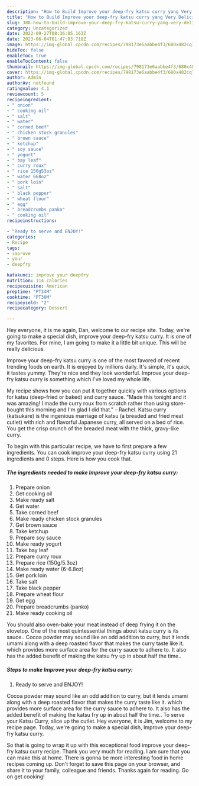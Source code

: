 ```yaml
---
description: "How to Build Improve your deep-fry katsu curry yang Very Delicious"
title: "How to Build Improve your deep-fry katsu curry yang Very Delicious"
slug: 388-how-to-build-improve-your-deep-fry-katsu-curry-yang-very-delicious
category: Uncategorized
date: 2022-09-27T08:36:05.163Z
date: 2023-06-04T01:47:03.718Z
image: https://img-global.cpcdn.com/recipes/798173e6aabbe4f3/680x482cq70/improve-your-deep-fry-katsu-curry-recipe-main-photo.jpg
hideToc: false
enableToc: true
enableTocContent: false
thumbnail: https://img-global.cpcdn.com/recipes/798173e6aabbe4f3/680x482cq70/improve-your-deep-fry-katsu-curry-recipe-main-photo.jpg
cover: https://img-global.cpcdn.com/recipes/798173e6aabbe4f3/680x482cq70/improve-your-deep-fry-katsu-curry-recipe-main-photo.jpg
author: Admin
authorAv: notfound
ratingvalue: 4.1
reviewcount: 5
recipeingredient:
- " onion"
- " cooking oil"
- " salt"
- " water"
- " corned beef"
- " chicken stock granules"
- " brown sauce"
- " ketchup"
- " soy sauce"
- " yogurt"
- " bay leaf"
- " curry roux"
- " rice 150g53oz"
- " water 668oz"
- " pork loin"
- " salt"
- " black pepper"
- " wheat flour"
- " egg"
- " breadcrumbs panko"
- " cooking oil"
recipeinstructions:

- "Ready to serve and ENJOY!"
categories:
- Recipe
tags:
- improve
- your
- deepfry

katakunci: improve your deepfry 
nutrition: 114 calories
recipecuisine: American
preptime: "PT34M"
cooktime: "PT30M"
recipeyield: "2"
recipecategory: Dessert

---
```



Hey everyone, it is me again, Dan, welcome to our recipe site. Today, we're going to make a special dish, improve your deep-fry katsu curry. It is one of my favorites. For mine, I am going to make it a little bit unique. This will be really delicious.

Improve your deep-fry katsu curry is one of the most favored of recent trending foods on earth. It is enjoyed by millions daily. It's simple, it's quick, it tastes yummy. They're nice and they look wonderful. Improve your deep-fry katsu curry is something which I've loved my whole life.

My recipe shows how you can put it together quickly with various options for katsu (deep-fried or baked) and curry sauce. &#34;Made this tonight and it was amazing! I made the curry roux from scratch rather than using store-bought this morning and I&#39;m glad I did that.&#34; - Rachel. Katsu curry (katsukare) is the ingenious marriage of katsu (a breaded and fried meat cutlet) with rich and flavorful Japanese curry, all served on a bed of rice. You get the crisp crunch of the breaded meat with the thick, gravy-like curry.


To begin with this particular recipe, we have to first prepare a few ingredients. You can cook improve your deep-fry katsu curry using 21 ingredients and 0 steps. Here is how you cook that.

<!--inarticleads1-->

##### The ingredients needed to make Improve your deep-fry katsu curry:

1. Prepare  onion
1. Get  cooking oil
1. Make ready  salt
1. Get  water
1. Take  corned beef
1. Make ready  chicken stock granules
1. Get  brown sauce
1. Take  ketchup
1. Prepare  soy sauce
1. Make ready  yogurt
1. Take  bay leaf
1. Prepare  curry roux
1. Prepare  rice (150g/5.3oz)
1. Make ready  water (6-6.8oz)
1. Get  pork loin
1. Take  salt
1. Take  black pepper
1. Prepare  wheat flour
1. Get  egg
1. Prepare  breadcrumbs (panko)
1. Make ready  cooking oil


You should also oven-bake your meat instead of deep frying it on the stovetop. One of the most quintessential things about katsu curry is its sauce.. Cocoa powder may sound like an odd addition to curry, but it lends umami along with a deep roasted flavor that makes the curry taste like it. which provides more surface area for the curry sauce to adhere to. It also has the added benefit of making the katsu fry up in about half the time.. 

<!--inarticleads2-->

##### Steps to make Improve your deep-fry katsu curry:


1. Ready to serve and ENJOY!

Cocoa powder may sound like an odd addition to curry, but it lends umami along with a deep roasted flavor that makes the curry taste like it. which provides more surface area for the curry sauce to adhere to. It also has the added benefit of making the katsu fry up in about half the time.. To serve your Katsu Curry, slice up the cutlet. Hey everyone, it is Jim, welcome to my recipe page. Today, we&#39;re going to make a special dish, Improve your deep-fry katsu curry. 

So that is going to wrap it up with this exceptional food improve your deep-fry katsu curry recipe. Thank you very much for reading. I am sure that you can make this at home. There is gonna be more interesting food in home recipes coming up. Don't forget to save this page on your browser, and share it to your family, colleague and friends. Thanks again for reading. Go on get cooking!
